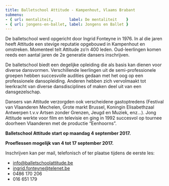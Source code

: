 ```yaml
---
title: Balletschool Attitude - Kampenhout, Vlaams Brabant
submenu:
- { url: mentaliteit,       label: De mentaliteit    }
- { url: jongens-en-ballet, label: Jongens en Ballet }
---
```

De balletschool werd opgericht door Ingrid Fonteyne in 1976. In al die jaren heeft Attitude een stevige reputatie opgebouwd in Kampenhout en omstreken. Momenteel telt Attitude zo’n 400 leden. Oud-leerlingen komen reeds een aantal jaren de 2e generatie dansers inschrijven.

De balletschool biedt een degelijke opleiding die als basis kan dienen voor diverse dansvormen. Verschillende leerlingen uit de semi-professionele groepen hebben succesvolle audities gedaan met het oog op een professionele dansopleiding. Anderen hebben zich vervolmaakt tot leerkracht van diverse dansdisciplines of maken deel uit van een dansgezelschap.

Dansers van Attitude verzorgden ook verscheidene gastoptredens (Festival van Vlaanderen Mechelen, Grote markt Brussel, Koningin Elisabethzaal Antwerpen t.v.v Artsen zonder Grenzen, Jeugd en Muziek, enz...). Jong Attitude werkte voor film en televisie en ging in 1992 succesvol op tournee doorheen Vlaanderen met de productie “Eenhoorns”.

**Balletschool Attitude start op maandag 4 september 2017.**

**Proeflessen mogelijk van 4 tot 17 september 2017.**

Inschrijven kan per mail, telefonisch of ter plaatse tijdens de eerste les:

* [info@balletschoolattitude.be](mailto:info@balletschoolattitude.be)
* [ingrid.fonteyne@telenet.be](mailto:ingrid.fonteyne@telenet.be)
* 0486 170 206
* 016 651 179
